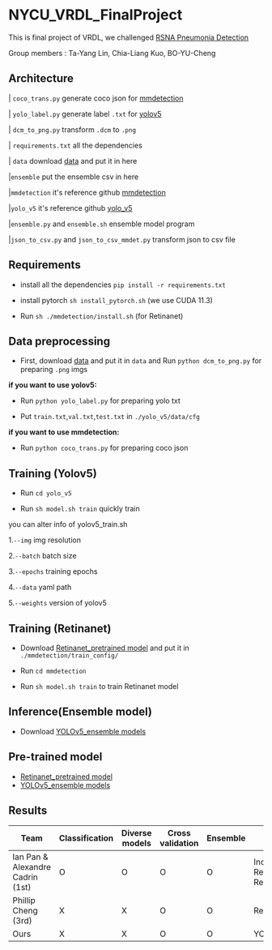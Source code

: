 # NYCU_VRDL_FinalProject
This is final project of VRDL, we challenged [RSNA Pneumonia Detection](https://www.kaggle.com/c/rsna-pneumonia-detection-challenge/overview)

Group members :  Ta-Yang Lin, Chia-Liang Kuo, BO-YU-Cheng 
## Architecture

| ```coco_trans.py``` generate coco json for [mmdetection](https://github.com/open-mmlab/mmdetection)

| ```yolo_label.py``` generate label ```.txt``` for [yolov5](https://github.com/ultralytics/yolov5)

| ```dcm_to_png.py``` transform ```.dcm``` to ```.png```

| ```requirements.txt``` all the dependencies

| ```data``` download [data](https://www.kaggle.com/c/rsna-pneumonia-detection-challenge/data) and put it in here

|```ensemble``` put the ensemble csv in here

|```mmdetection``` it's reference github [mmdetection](https://github.com/open-mmlab/mmdetection)

|```yolo_v5``` it's reference github [yolo_v5](https://github.com/ultralytics/yolov5)

|```ensemble.py``` and ```ensemble.sh``` ensemble model program

|```json_to_csv.py``` and ```json_to_csv_mmdet.py``` transform json to csv file

## Requirements
* install all the dependencies ```pip install -r requirements.txt```

* install pytorch ```sh install_pytorch.sh```
  (we use CUDA 11.3)

* Run ```sh ./mmdetection/install.sh``` (for Retinanet)
## Data preprocessing
* First, download [data](https://www.kaggle.com/c/rsna-pneumonia-detection-challenge/data) and put it in ```data``` and Run ```python dcm_to_png.py``` for preparing ```.png``` imgs

**if you want to use yolov5:**

* Run ```python yolo_label.py``` for preparing yolo txt

* Put ```train.txt```,```val.txt```,```test.txt``` in ```./yolo_v5/data/cfg```

**if you want to use mmdetection:**

* Run ```python coco_trans.py``` for preparing coco json
 
## Training (Yolov5)
* Run ```cd yolo_v5```

* Run ```sh model.sh train``` quickly train

you can alter info of yolov5_train.sh

1.```--img```  img resolution 

2.```--batch``` batch size

3.```--epochs``` training epochs

4.```--data```  yaml path

5.```--weights``` version of yolov5

## Training (Retinanet)
* Download [Retinanet_pretrained model](https://download.openmmlab.com/mmdetection/v2.0/retinanet/retinanet_x101_64x4d_fpn_mstrain_3x_coco/retinanet_x101_64x4d_fpn_mstrain_3x_coco_20210719_051838-022c2187.pth) and put it in ```./mmdetection/train_config/```

* Run ```cd mmdetection```

* Run ```sh model.sh train``` to train Retinanet model

## Inference(Ensemble model)
* Download [YOLOv5_ensemble models](https://drive.google.com/drive/folders/17XVlzGk8IsewBAYclwyTfMWlMQ_97A6L)
## Pre-trained model
* [Retinanet_pretrained model](https://download.openmmlab.com/mmdetection/v2.0/retinanet/retinanet_x101_64x4d_fpn_mstrain_3x_coco/retinanet_x101_64x4d_fpn_mstrain_3x_coco_20210719_051838-022c2187.pth) 
* [YOLOv5_ensemble models](https://drive.google.com/drive/folders/17XVlzGk8IsewBAYclwyTfMWlMQ_97A6L)
## Results
|Team|Classification|Diverse models|Cross validation|Ensemble|Model|mAP|
|---|--|---|---|---|---|---|
|Ian Pan & Alexandre Cadrin (1st)|O|O|O|O|Inception ResnetV2,Deformable Relation Networks|0.25475
|Phillip Cheng (3rd)|X|X|O|O|Retina-50/101|0.23908
|Ours|X|X|O|O|YOLOv5|0.17206






